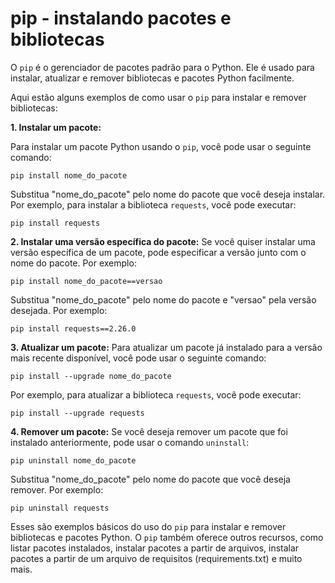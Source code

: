 # pip - instalando pacotes e bibliotecas

O `pip` é o gerenciador de pacotes padrão para o Python. Ele é usado para instalar, atualizar e remover bibliotecas e pacotes Python facilmente.

Aqui estão alguns exemplos de como usar o `pip` para instalar e remover bibliotecas:

**1. Instalar um pacote:**

Para instalar um pacote Python usando o `pip`, você pode usar o seguinte comando:

```
pip install nome_do_pacote
```

Substitua "nome_do_pacote" pelo nome do pacote que você deseja instalar. Por exemplo, para instalar a biblioteca `requests`, você pode executar:

```
pip install requests
```

**2. Instalar uma versão específica do pacote:**
Se você quiser instalar uma versão específica de um pacote, pode especificar a versão junto com o nome do pacote. Por exemplo:

```
pip install nome_do_pacote==versao
```

Substitua "nome_do_pacote" pelo nome do pacote e "versao" pela versão desejada. Por exemplo:

```
pip install requests==2.26.0
```

**3. Atualizar um pacote:**
Para atualizar um pacote já instalado para a versão mais recente disponível, você pode usar o seguinte comando:

```
pip install --upgrade nome_do_pacote
```

Por exemplo, para atualizar a biblioteca `requests`, você pode executar:

```
pip install --upgrade requests
```

**4. Remover um pacote:**
Se você deseja remover um pacote que foi instalado anteriormente, pode usar o comando `uninstall`:

```
pip uninstall nome_do_pacote
```

Substitua "nome_do_pacote" pelo nome do pacote que você deseja remover. Por exemplo:

```
pip uninstall requests
```

Esses são exemplos básicos do uso do `pip` para instalar e remover bibliotecas e pacotes Python. O `pip` também oferece outros recursos, como listar pacotes instalados, instalar pacotes a partir de arquivos, instalar pacotes a partir de um arquivo de requisitos (requirements.txt) e muito mais.
